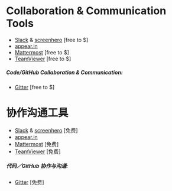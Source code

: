 # Collaboration & Communication Tools

* [Slack](https://slack.com/) & [screenhero](https://screenhero.com/) [free to $]
* [appear.in](https://appear.in/)
* [Mattermost](https://mattermost.org/) [free to $]
* [TeamViewer](https://www.teamviewer.com/) [free to $]

##### Code/GitHub Collaboration & Communication:

* [Gitter](https://gitter.im) [free to $]

# 协作沟通工具

* [Slack](https://slack.com/) & [screenhero](https://screenhero.com/) [免费]
* [appear.in](https://appear.in/)
* [Mattermost](https://mattermost.org/) [免费]
* [TeamViewer](https://www.teamviewer.com/) [免费]

##### 代码／GitHub 协作与沟通:

* [Gitter](https://gitter.im) [免费]
































 






